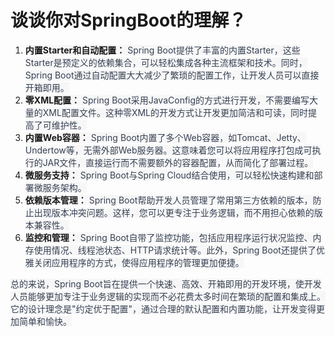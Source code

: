 # 谈谈你对SpringBoot的理解？

1. **<font style="background-color:rgb(247, 247, 248);">内置Starter和自动配置：</font>**<font style="color:rgb(55, 65, 81);background-color:rgb(247, 247, 248);"> Spring Boot提供了丰富的内置Starter，这些Starter是预定义的依赖集合，可以轻松集成各种主流框架和技术。同时，Spring Boot通过自动配置大大减少了繁琐的配置工作，让开发人员可以直接开箱即用。</font>
2. **<font style="background-color:rgb(247, 247, 248);">零XML配置：</font>**<font style="color:rgb(55, 65, 81);background-color:rgb(247, 247, 248);"> Spring Boot采用JavaConfig的方式进行开发，不需要编写大量的XML配置文件。这种零XML的开发方式让开发更加简洁和可读，同时提高了可维护性。</font>
3. **<font style="background-color:rgb(247, 247, 248);">内置Web容器：</font>**<font style="color:rgb(55, 65, 81);background-color:rgb(247, 247, 248);"> Spring Boot内置了多个Web容器，如Tomcat、Jetty、Undertow等，无需外部Web服务器。这意味着您可以将应用程序打包成可执行的JAR文件，直接运行而不需要额外的容器配置，从而简化了部署过程。</font>
4. **<font style="background-color:rgb(247, 247, 248);">微服务支持：</font>**<font style="color:rgb(55, 65, 81);background-color:rgb(247, 247, 248);"> Spring Boot与Spring Cloud结合使用，可以轻松快速构建和部署微服务架构。</font>
5. **<font style="background-color:rgb(247, 247, 248);">依赖版本管理：</font>**<font style="color:rgb(55, 65, 81);background-color:rgb(247, 247, 248);"> Spring Boot帮助开发人员管理了常用第三方依赖的版本，防止出现版本冲突问题。这样，您可以更专注于业务逻辑，而不用担心依赖的版本兼容性。</font>
6. **<font style="background-color:rgb(247, 247, 248);">监控和管理：</font>**<font style="color:rgb(55, 65, 81);background-color:rgb(247, 247, 248);"> Spring Boot自带了监控功能，包括应用程序运行状况监控、内存使用情况、线程池状态、HTTP请求统计等。此外，Spring Boot还提供了优雅关闭应用程序的方式，使得应用程序的管理更加便捷。</font>

<font style="color:rgb(55, 65, 81);background-color:rgb(247, 247, 248);">总的来说，Spring Boot旨在提供一个快速、高效、开箱即用的开发环境，使开发人员能够更加专注于业务逻辑的实现而不必花费太多时间在繁琐的配置和集成上。它的设计理念是"约定优于配置"，通过合理的默认配置和内置功能，让开发变得更加简单和愉快。</font>
